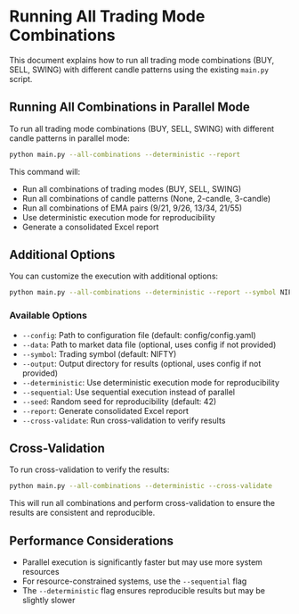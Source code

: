 # Running All Trading Mode Combinations

This document explains how to run all trading mode combinations (BUY, SELL, SWING) with different candle patterns using the existing `main.py` script.

## Running All Combinations in Parallel Mode

To run all trading mode combinations (BUY, SELL, SWING) with different candle patterns in parallel mode:

```bash
python main.py --all-combinations --deterministic --report
```

This command will:
- Run all combinations of trading modes (BUY, SELL, SWING)
- Run all combinations of candle patterns (None, 2-candle, 3-candle)
- Run all combinations of EMA pairs (9/21, 9/26, 13/34, 21/55)
- Use deterministic execution mode for reproducibility
- Generate a consolidated Excel report

## Additional Options

You can customize the execution with additional options:

```bash
python main.py --all-combinations --deterministic --report --symbol NIFTY --config config/custom_config.yaml --output data/custom_results
```

### Available Options

- `--config`: Path to configuration file (default: config/config.yaml)
- `--data`: Path to market data file (optional, uses config if not provided)
- `--symbol`: Trading symbol (default: NIFTY)
- `--output`: Output directory for results (optional, uses config if not provided)
- `--deterministic`: Use deterministic execution mode for reproducibility
- `--sequential`: Use sequential execution instead of parallel
- `--seed`: Random seed for reproducibility (default: 42)
- `--report`: Generate consolidated Excel report
- `--cross-validate`: Run cross-validation to verify results

## Cross-Validation

To run cross-validation to verify the results:

```bash
python main.py --all-combinations --deterministic --cross-validate
```

This will run all combinations and perform cross-validation to ensure the results are consistent and reproducible.

## Performance Considerations

- Parallel execution is significantly faster but may use more system resources
- For resource-constrained systems, use the `--sequential` flag
- The `--deterministic` flag ensures reproducible results but may be slightly slower
